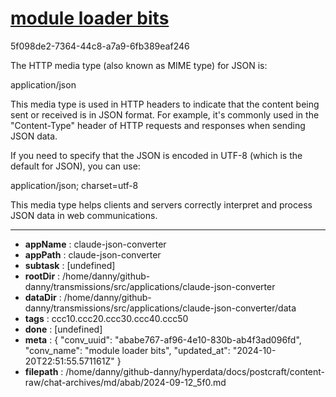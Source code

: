 # [module loader bits](https://claude.ai/chat/ababe767-af96-4e10-830b-ab4f3ad096fd)

5f098de2-7364-44c8-a7a9-6fb389eaf246

 The HTTP media type (also known as MIME type) for JSON is:

application/json

This media type is used in HTTP headers to indicate that the content being sent or received is in JSON format. For example, it's commonly used in the "Content-Type" header of HTTP requests and responses when sending JSON data.

If you need to specify that the JSON is encoded in UTF-8 (which is the default for JSON), you can use:

application/json; charset=utf-8

This media type helps clients and servers correctly interpret and process JSON data in web communications.

---

* **appName** : claude-json-converter
* **appPath** : claude-json-converter
* **subtask** : [undefined]
* **rootDir** : /home/danny/github-danny/transmissions/src/applications/claude-json-converter
* **dataDir** : /home/danny/github-danny/transmissions/src/applications/claude-json-converter/data
* **tags** : ccc10.ccc20.ccc30.ccc40.ccc50
* **done** : [undefined]
* **meta** : {
  "conv_uuid": "ababe767-af96-4e10-830b-ab4f3ad096fd",
  "conv_name": "module loader bits",
  "updated_at": "2024-10-20T22:51:55.571161Z"
}
* **filepath** : /home/danny/github-danny/hyperdata/docs/postcraft/content-raw/chat-archives/md/abab/2024-09-12_5f0.md